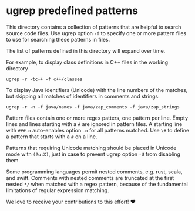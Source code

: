 ugrep predefined patterns
=========================

This directory contains a collection of patterns that are helpful to search
source code files.  Use ugrep option `-f` to specify one or more pattern files
to use for searching these patterns in files.

The list of patterns defined in this directory will expand over time.

For example, to display class definitions in C++ files in the working directory

    ugrep -r -tc++ -f c++/classes

To display Java identifiers (Unicode) with the line numbers of the matches, but
skipping all matches of identifiers in comments and strings:

    ugrep -r -n -f java/names -f java/zap_comments -f java/zap_strings

Pattern files contain one or more regex patters, one pattern per line.  Empty
lines and lines starting with a `#` are ignored in pattern files.  A starting
line with `###-o` auto-enables option `-o` for all patterns matched.  Use `\#`
to define a pattern that starts with a `#` on a line.

Patterns that requiring Unicode matching should be placed in Unicode mode with
`(?u:X)`, just in case to prevent ugrep option `-U` from disabling them.

Some programming languages permit nested comments, e.g. rust, scala, and swift.
Comments with nested comments are truncated at the first nested `*/` when
matched with a regex pattern, because of the fundamental limitations of regular
expression matching.

We love to receive your contributions to this effort! ❤️
